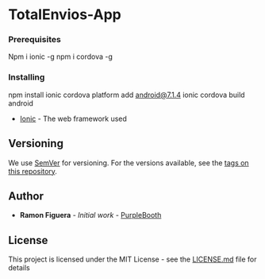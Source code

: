 # TotalEnvios-App


### Prerequisites

Npm i ionic -g
npm i cordova -g


### Installing

npm install
ionic cordova platform add android@7.1.4
ionic cordova build android



* [Ionic](https://ionicframework.com/docs/v3) - The web framework used


## Versioning

We use [SemVer](http://semver.org/) for versioning. For the versions available, see the [tags on this repository](https://github.com/your/project/tags). 

## Author

* **Ramon Figuera** - *Initial work* - [PurpleBooth](https://github.com/refm130995)

## License

This project is licensed under the MIT License - see the [LICENSE.md](LICENSE.md) file for details


